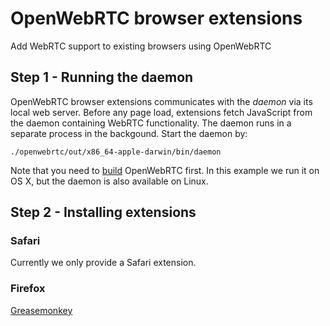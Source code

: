 OpenWebRTC browser extensions
=============================

Add WebRTC support to existing browsers using OpenWebRTC

## Step 1 - Running the daemon
OpenWebRTC browser extensions communicates with the *daemon* via its local web server. Before any page load, extensions fetch JavaScript from the daemon containing WebRTC functionality. The daemon runs in a separate process in the backgound. Start the daemon by:
```
./openwebrtc/out/x86_64-apple-darwin/bin/daemon
```
Note that you need to [build](https://github.com/EricssonResearch/openwebrtc#building) OpenWebRTC first. In this example we run it on OS X, but the daemon is also available on Linux.

## Step 2 - Installing extensions

### Safari
Currently we only provide a Safari extension.

### Firefox

[Greasemonkey](https://github.com/greasemonkey/greasemonkey/)
